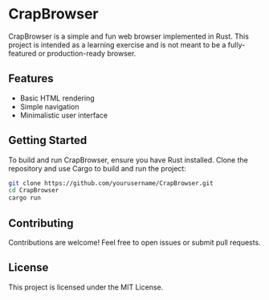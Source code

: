 # CrapBrowser

CrapBrowser is a simple and fun web browser implemented in Rust. This project is intended as a learning exercise and is not meant to be a fully-featured or production-ready browser.

## Features

- Basic HTML rendering
- Simple navigation
- Minimalistic user interface

## Getting Started

To build and run CrapBrowser, ensure you have Rust installed. Clone the repository and use Cargo to build and run the project:

```sh
git clone https://github.com/yourusername/CrapBrowser.git
cd CrapBrowser
cargo run
```

## Contributing

Contributions are welcome! Feel free to open issues or submit pull requests.

## License

This project is licensed under the MIT License.
